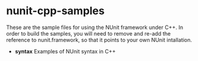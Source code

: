 nunit-cpp-samples
=================

These are the sample files for using the NUnit framework under C++. In order to build the samples, 
you will need to remove and re-add the reference to nunit.framework, so that it points to your own 
NUnit intallation.

 * **syntax** Examples of NUnit syntax in C++
